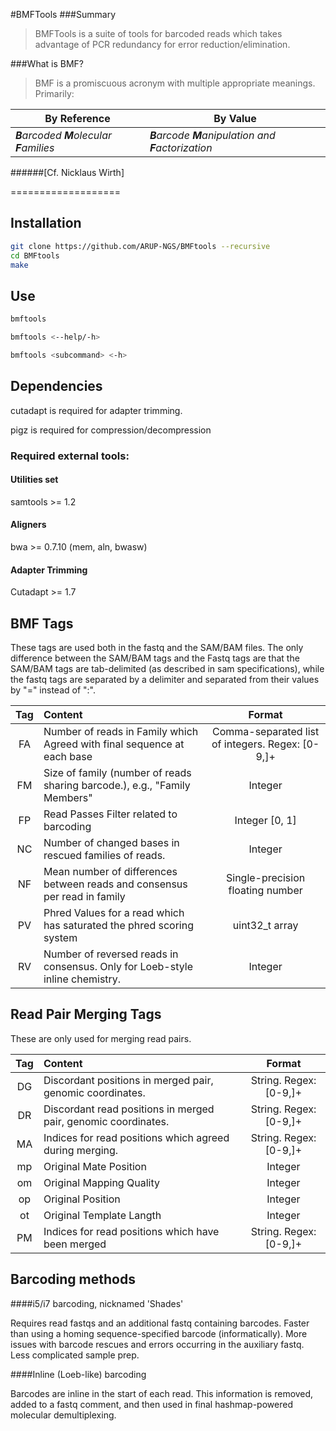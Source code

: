#BMFTools
###Summary
>BMFTools is a suite of tools for barcoded reads which takes advantage of PCR redundancy for error reduction/elimination.

###What is BMF?
>BMF is a promiscuous acronym with multiple appropriate meanings. Primarily:

|By __Reference__| By __Value__ |
|---------------|-----------|
|_**B**arcoded **M**olecular **F**amilies_ | _**B**arcode **M**anipulation and **F**actorization_ |
######[Cf. Nicklaus Wirth]

===================


## Installation

```bash
git clone https://github.com/ARUP-NGS/BMFtools --recursive
cd BMFtools
make
```
## Use


```bash
bmftools
```

```bash
bmftools <--help/-h>
```

```bash
bmftools <subcommand> <-h>
```

## Dependencies

cutadapt is required for adapter trimming.

pigz is required for compression/decompression

### Required external tools:

#### Utilities set
samtools >= 1.2

#### Aligners

bwa >= 0.7.10 (mem, aln, bwasw)

#### Adapter Trimming
Cutadapt >= 1.7

## BMF Tags

These tags are used both in the fastq and the SAM/BAM files.
The only difference between the SAM/BAM tags and the Fastq tags are that the SAM/BAM tags are tab-delimited (as described in sam specifications), while the fastq tags are separated by a delimiter and separated from their values by "=" instead of ":".

Tag | Content | Format |
:----:|:-----|:-----:|
FA | Number of reads in Family which Agreed with final sequence at each base | Comma-separated list of integers. Regex: [0-9,]+ |
FM | Size of family (number of reads sharing barcode.), e.g., "Family Members" | Integer |
FP | Read Passes Filter related to barcoding | Integer [0, 1]|
NC | Number of changed bases in rescued families of reads. | Integer |
NF | Mean number of differences between reads and consensus per read in family | Single-precision floating number |
PV | Phred Values for a read which has saturated the phred scoring system | uint32_t array|
RV | Number of reversed reads in consensus. Only for Loeb-style inline chemistry. | Integer |

## Read Pair Merging Tags

These are only used for merging read pairs.

Tag | Content | Format |
:----:|:-----|:-----:|
DG | Discordant positions in merged pair, genomic coordinates. | String. Regex: [0-9,]+ |
DR | Discordant read positions in merged pair, genomic coordinates. | String. Regex: [0-9,]+ |
MA | Indices for read positions which agreed during merging. | String. Regex: [0-9,]+ |
mp | Original Mate Position | Integer |
om | Original Mapping Quality | Integer |
op | Original Position | Integer |
ot | Original Template Langth | Integer |
PM | Indices for read positions which have been merged | String. Regex: [0-9,]+ |

## Barcoding methods

####i5/i7 barcoding, nicknamed 'Shades'

Requires read fastqs and an additional fastq containing barcodes.
Faster than using a homing sequence-specified barcode (informatically). More issues with barcode rescues and errors occurring in the auxiliary fastq. Less complicated sample prep.

####Inline (Loeb-like) barcoding

Barcodes are inline in the start of each read. This information is removed, added to a fastq comment, and then used in final hashmap-powered molecular demultiplexing.
